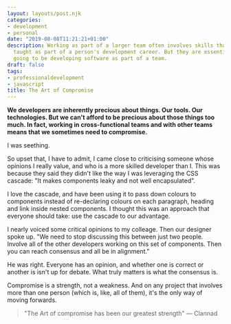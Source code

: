 ```yaml
---
layout: layouts/post.njk
categories:
- development
- personal
date: "2019-08-08T11:21:21+01:00"
description: Working as part of a larger team often involves skills that aren't readily
  taught as part of a person's development career. But they are essential if you're
  going to be developing software as part of a team.
draft: false
tags:
- professionaldevelopment
- javascript
title: The Art of Compromise
---
```


**We developers are inherently precious about things. Our tools. Our technologies. But we can't afford to be precious about those things too much. In fact, working in cross-functional teams and with other teams means that we sometimes need to compromise.**

I was seething.

So upset that, I have to admit, I came close to criticising someone whose opinions I really value, and who is a more skilled developer than I. This was because they said they didn't like the way I was leveraging the CSS cascade: "It makes components leaky and not well encapsulated".

I love the cascade, and have been using it to pass down colours to components instead of re-declaring colours on each paragraph, heading and link inside nested components. I thought this was an approach that everyone should take: use the cascade to our advantage.

I nearly voiced some critical opinions to my colleage. Then our designer spoke up. "We need to stop discussing this between just two people. Involve all of the other developers working on this set of components. Then you can reach consensus and all be in alignment."

He was right. Everyone has an opinion, and whether one is correct or another is isn't up for debate. What truly matters is what the consensus is.

Compromise is a strength, not a weakness. And on any project that involves more than one person (which is, like, all of them), it's the only way of moving forwards.

> "The Art of compromise has been our greatest strength" &mdash; Clannad

